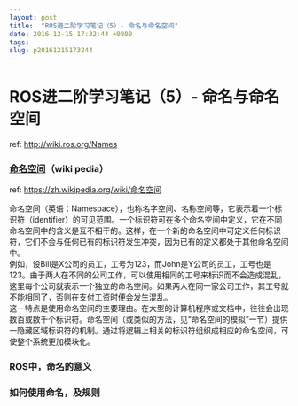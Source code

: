 ```yaml
---
layout: post
title:  "ROS进二阶学习笔记（5）- 命名与命名空间"
date: 2016-12-15 17:32:44 +0800
tags: 
slug: p20161215173244
---
```


# ROS进二阶学习笔记（5）- 命名与命名空间





ref: <http://wiki.ros.org/Names>


### [命名空间](https://so.csdn.net/so/search?q=%E5%91%BD%E5%90%8D%E7%A9%BA%E9%97%B4&spm=1001.2101.3001.7020)（wiki pedia）


ref: <https://zh.wikipedia.org/wiki/命名空间>  
 


命名空间（英语：Namespace），也称名字空间、名称空间等，它表示着一个标识符（identifier）的可见范围。一个标识符可在多个命名空间中定义，它在不同命名空间中的含义是互不相干的。这样，在一个新的命名空间中可定义任何标识符，它们不会与任何已有的标识符发生冲突，因为已有的定义都处于其他命名空间中。  
 例如，设Bill是X公司的员工，工号为123，而John是Y公司的员工，工号也是123。由于两人在不同的公司工作，可以使用相同的工号来标识而不会造成混乱，这里每个公司就表示一个独立的命名空间。如果两人在同一家公司工作，其工号就不能相同了，否则在支付工资时便会发生混乱。  
 这一特点是使用命名空间的主要理由。在大型的计算机程序或文档中，往往会出现数百或数千个标识符。命名空间（或类似的方法，见“命名空间的模拟”一节）提供一隐藏区域标识符的机制。通过将逻辑上相关的标识符组织成相应的命名空间，可使整个系统更加模块化。  
 


### ROS中，命名的意义


  
 


### 如何使用命名，及规则


  
 


  
 


  
 


  
 




